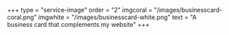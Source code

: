 +++
type = "service-image"
order = "2"
imgcoral = "/images/businesscard-coral.png"
imgwhite = "/images/businesscard-white.png"
text = "A business card that complements my website"
+++
    